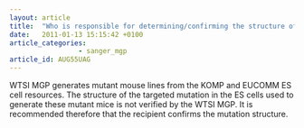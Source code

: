 ```yaml
---
layout: article
title:  "Who is responsible for determining/confirming the structure of the mutation for MGP alleles?"
date:   2011-01-13 15:15:42 +0100
article_categories: 
                 - sanger_mgp
article_id: AUG55UAG
---
```


WTSI MGP generates mutant mouse lines from the KOMP and EUCOMM ES cell resources. The structure of the targeted mutation in the ES cells used to generate these mutant mice is not verified by the WTSI MGP. It is recommended therefore that the recipient confirms the mutation structure.